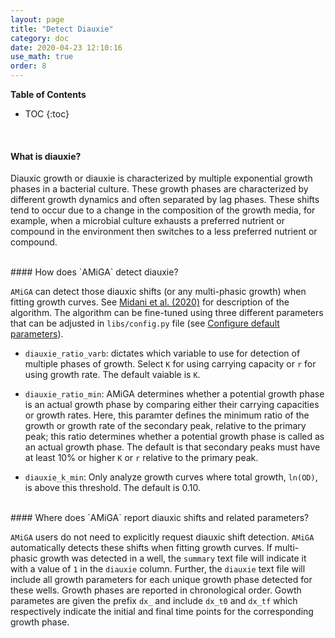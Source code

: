 ```yaml
---
layout: page
title: "Detect Diauxie"
category: doc
date: 2020-04-23 12:10:16
use_math: true
order: 8
---
```

<!-- AMiGA is covered under the GPL-3 license -->
**Table of Contents**

* TOC
{:toc}

<br />

#### What is diauxie?

Diauxic growth or diauxie is characterized by multiple exponential growth phases in a bacterial culture. These growth phases are characterized by different growth dynamics and often separated by lag phases. These shifts tend to occur due to a change in the composition of the growth media, for example, when a microbial culture exhausts a preferred nutrient or compound in the environment then switches to a less preferred nutrient or compound.

<br />
#### How does `AMiGA` detect diauxie?

`AMiGA` can detect those diauxic shifts (or any multi-phasic growth) when fitting growth curves. See [Midani et al. (2020)](https://www.biorxiv.org/content/10.1101/2020.11.04.369140v1) for description of the algorithm. The algorithm can be fine-tuned using three different parameters that can be adjusted in `libs/config.py` file (see [Configure default parameters](/amiga/doc/configuration.html)).

- `diauxie_ratio_varb`: dictates which variable to use for detection of multiple phases of growth. Select `K` for using carrying capacity or `r` for using growth rate. The default  vaiable is `K`.

- `diauxie_ratio_min`: AMiGA determines whether a potential growth phase is an actual growth phase by comparing either their carrying capacities or growth rates. Here, this paramter defines the minimum ratio of the growth or growth rate of the secondary peak, relative to the primary peak; this ratio determines whether a potential growth phase is called as an actual growth phase. The default is that secondary peaks must have at least 10% or higher `K` or `r` relative to the primary peak. 

- `diauxie_k_min`: Only analyze growth curves where total growth, `ln(OD)`, is above this threshold. The default is 0.10. 

<br />
#### Where does `AMiGA` report diauxic shifts and related parameters?

`AMiGA` users do not need to explicitly request diauxic shift detection. `AMiGA` automatically detects these shifts when fitting growth curves. If multi-phasic growth was detected in a well, the `summary` text file will indicate it with a value of `1` in the `diauxie` column. Further, the `diauxie` text file will include all growth parameters for each unique growth phase detected for these wells. Growth phases are reported in chronological order. Gowth parametes are given the prefix `dx_` and include `dx_t0` and `dx_tf` which respectively indicate the initial and final time points for the corresponding growth phase. 
